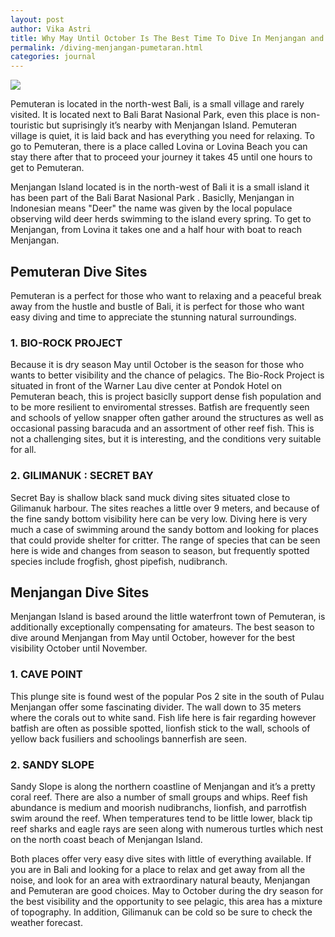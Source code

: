 ```yaml
---
layout: post
author: Vika Astri
title: Why May Until October Is The Best Time To Dive In Menjangan and Pemuteran
permalink: /diving-menjangan-pumetaran.html
categories: journal
---
```


<img src="https://i.imgur.com/aRNPEkb.jpg" class="img-responsive post-feat-img" />

Pemuteran is located in the north-west Bali, is a small village and rarely visited. It is located next to Bali Barat Nasional Park, even this place is non-touristic but suprisingly it’s nearby with Menjangan Island. Pemuteran village is quiet, it is laid back and has everything you need for relaxing. To go to Pemuteran, there is a place called Lovina or Lovina Beach you can stay there after that to proceed your journey it takes 45 until one hours to get to Pemuteran.

Menjangan Island located is in the north-west of Bali it is a small island it has been part of the Bali Barat Nasional Park . Basiclly, Menjangan in Indonesian means "Deer" the name was given by the local populace observing wild deer herds swimming to the island every spring. To get to Menjangan, from Lovina it takes one and a half hour with boat to reach Menjangan.

## Pemuteran Dive Sites
Pemuteran is a perfect for those who want to relaxing and a peaceful break away from the hustle and bustle of Bali, it is perfect for those who want easy diving and time to appreciate the stunning natural surroundings.

### 1. BIO-ROCK PROJECT
Because it is dry season May until October is the season for those who wants to better visibility and the chance of pelagics. The Bio-Rock Project is situated in front of the Warner Lau dive center at Pondok Hotel on Pemuteran beach, this is project basiclly support dense fish population and to be more resilient to enviromental stresses. Batfish are frequently seen and schools of yellow snapper often gather around the structures as well as occasional passing baracuda and an assortment of other reef fish. This is not a challenging sites, but it is interesting, and the conditions very suitable for all.

### 2. GILIMANUK : SECRET BAY
Secret Bay is shallow black sand muck diving sites situated close to Gilimanuk harbour. The sites reaches a little over 9 meters, and because of the fine sandy bottom visibility here can be very low. Diving here is very much a case of swimming around the sandy bottom and looking for places that could provide shelter for critter. The range of species that can be seen here is wide and changes from season to season, but frequently spotted species include frogfish, ghost pipefish, nudibranch.

## Menjangan Dive Sites
Menjangan Island is based around the little waterfront town of Pemuteran, is additionally exceptionally compensating for amateurs. The best season to dive around Menjangan from May until October, however for the best visibility October until November.

### 1. CAVE POINT
This plunge site is found west of the popular Pos 2 site in the south of Pulau Menjangan offer some fascinating divider. The wall down to 35 meters where the corals out to white sand. Fish life here is fair regarding however batfish are often as possible spotted, lionfish stick to the wall, schools of yellow back fusiliers and schoolings bannerfish are seen.

### 2. SANDY SLOPE
Sandy Slope is along the northern coastline of Menjangan and it’s a pretty coral reef. There are also a number of small groups and whips. Reef fish abundance is medium and moorish nudibranchs, lionfish, and parrotfish swim around the reef. When temperatures tend to be little lower, black tip reef sharks and eagle rays are seen along with numerous turtles which nest on the north coast beach of Menjangan Island.

Both places offer very easy dive sites with little of everything available. If you are in Bali and looking for a place to relax and get away from all the noise, and look for an area with extraordinary natural beauty, Menjangan and Pemuteran are good choices. May to October during the dry season for the best visibility and the opportunity to see pelagic, this area has a mixture of topography. In addition, Gilimanuk can be cold so be sure to check the weather forecast.
